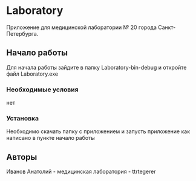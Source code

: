 # Laboratory

Приложение для медицинской лаборатории № 20 города Санкт-Петербурга. 

## Начало работы

Для начала работы зайдите в папку Laboratory-bin-debug и откройте файл Laboratory.exe

### Необходимые условия

нет

### Установка
Необходимо скачать папку с приложением и запусть приложение как написано в пункте начало работы

## Авторы

Иванов Анатолий -  медицинская лаборатория - ttrtegerer
